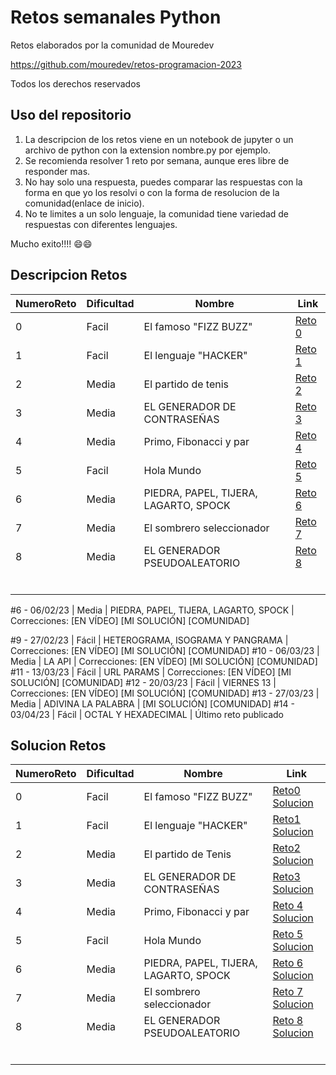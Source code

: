 # Retos semanales Python

Retos elaborados por la comunidad de Mouredev

https://github.com/mouredev/retos-programacion-2023

Todos los derechos reservados

## Uso del repositorio

1. La descripcion de los retos viene en un notebook de jupyter o un archivo de python con la extension nombre.py por ejemplo.
2. Se recomienda resolver 1 reto por semana, aunque eres libre de responder mas.
3. No hay solo una respuesta, puedes comparar las respuestas con la forma en que yo los resolvi o con la forma de resolucion de la comunidad(enlace de inicio).
4. No te limites a un solo lenguaje, la comunidad tiene variedad de respuestas con diferentes lenguajes.

Mucho exito!!!! 😄😄


## Descripcion Retos

|NumeroReto|Dificultad|Nombre|Link|
|----------|----------|------|------|
|0|Facil|El famoso "FIZZ BUZZ"|[Reto 0](./retos/0_10.ipynb)|
|1|Facil|El lenguaje "HACKER"|[Reto 1](./retos/0_10.ipynb)|
|2|Media|El partido de tenis|[Reto 2](./retos/0_10.ipynb)|
|3|Media|EL GENERADOR DE CONTRASEÑAS|[Reto 3](./retos/0_10.ipynb)|
|4|Media|Primo, Fibonacci y par|[Reto 4](./retos/0_10.ipynb)|
|5|Facil|Hola Mundo|[Reto 5](./retos/0_10.ipynb)|
|6|Media|PIEDRA, PAPEL, TIJERA, LAGARTO, SPOCK|[Reto 6](./retos/0_10.ipynb)|
|7|Media|El sombrero seleccionador|[Reto 7](./retos/0_10.ipynb)|
|8|Media|EL GENERADOR PSEUDOALEATORIO|[Reto 8](./retos/0_10.ipynb)|
|||||
|||||
|||||
|||||
|||||
|||||

#6 - 06/02/23 | Media | PIEDRA, PAPEL, TIJERA, LAGARTO, SPOCK | Correcciones: [EN VÍDEO] [MI SOLUCIÓN] [COMUNIDAD]

#9 - 27/02/23 | Fácil | HETEROGRAMA, ISOGRAMA Y PANGRAMA | Correcciones: [EN VÍDEO] [MI SOLUCIÓN] [COMUNIDAD]
#10 - 06/03/23 | Media | LA API | Correcciones: [EN VÍDEO] [MI SOLUCIÓN] [COMUNIDAD]
#11 - 13/03/23 | Fácil | URL PARAMS | Correcciones: [EN VÍDEO] [MI SOLUCIÓN] [COMUNIDAD]
#12 - 20/03/23 | Fácil | VIERNES 13 | Correcciones: [EN VÍDEO] [MI SOLUCIÓN] [COMUNIDAD]
#13 - 27/03/23 | Media | ADIVINA LA PALABRA | [MI SOLUCIÓN] [COMUNIDAD]
#14 - 03/04/23 | Fácil | OCTAL Y HEXADECIMAL | Último reto publicado

## Solucion Retos

|NumeroReto|Dificultad|Nombre|Link|
|----------|----------|------|------|
|0|Facil|El famoso "FIZZ BUZZ"|[Reto0 Solucion](./soluciones/Reto0.py)|
|1|Facil|El lenguaje "HACKER"|[Reto1 Solucion](./soluciones/Reto1.py)|
|2|Media|El partido de Tenis|[Reto2 Solucion](./soluciones/Reto2.py)|
|3|Media|EL GENERADOR DE CONTRASEÑAS|[Reto3 Solucion](./soluciones/Reto3.py)|
|4|Media|Primo, Fibonacci y par|[Reto 4 Solucion](./soluciones/Reto4.py)|
|5|Facil|Hola Mundo|[Reto 5 Solucion](./soluciones/Reto5.py)|
|6|Media|PIEDRA, PAPEL, TIJERA, LAGARTO, SPOCK|[Reto 6 Solucion](./soluciones/Reto6.py)|
|7|Media|El sombrero seleccionador|[Reto 7 Solucion](./soluciones/Reto7.py)|
|8|Media|EL GENERADOR PSEUDOALEATORIO|[Reto 8 Solucion](./soluciones/Reto8.py)|
|||||
|||||
|||||
|||||
|||||
|||||

